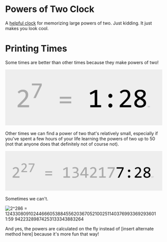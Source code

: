 # Powers of Two Clock
A [helpful clock](http://michelletodd.github.io/powersoftwoclock/) for
memorizing large powers of two. Just kidding. It just makes you look cool.

# Printing Times
Some times are better than other times because they make powers of two!

![2^7 = 1:28](/screenshots/powersoftwoclock-small.png?raw=true)

Other times we can find a power of two that's relatively small, especially if
you've spent a few hours of your life learning the powers of two up to 50 (not
that anyone does that definitely not of course not).

![2^27 = 134217 7:28](/screenshots/powersoftwoclock.png?raw=true)

Sometimes we can't.

![2^286 = 1243308091024466605388455620367052100251140376993369293601 1:59
94223289874253133343883264](/screenshots/powersoftwoclock-bigger.png?raw=true)

And yes, the powers are calculated on the fly instead of [insert alternate
method here] because it's more fun that way!
